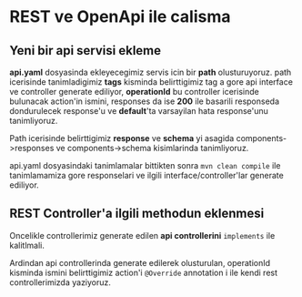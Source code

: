 # REST ve OpenApi ile calisma

## Yeni bir api servisi ekleme

**api.yaml** dosyasinda ekleyecegimiz servis icin bir **path** olusturuyoruz. path icerisinde tanimladigimiz **tags** kisminda belirttigimiz tag a gore api interface ve controller generate ediliyor, **operationId** bu controller icerisinde bulunacak action'in ismini, responses da ise **200** ile basarili responseda dondurulecek response'u ve **default**'ta varsayilan hata response'unu tanimliyoruz. 

Path icerisinde belirttigimiz **response** ve **schema** yi asagida components->responses ve components->schema kisimlarinda tanimliyoruz.

api.yaml dosyasindaki tanimlamalar bittikten sonra `mvn clean compile` ile tanimlamamiza gore responselari ve ilgili interface/controller'lar generate ediliyor.

## REST Controller'a ilgili methodun eklenmesi

Oncelikle controllerimiz generate edilen **api controllerini** `implements` ile kalitlmali.

Ardindan api controllerinda generate edilerek olusturulan, operationId kisminda ismini belirttigimiz action'i `@Override` annotation i ile kendi rest controllerimizda yaziyoruz.

